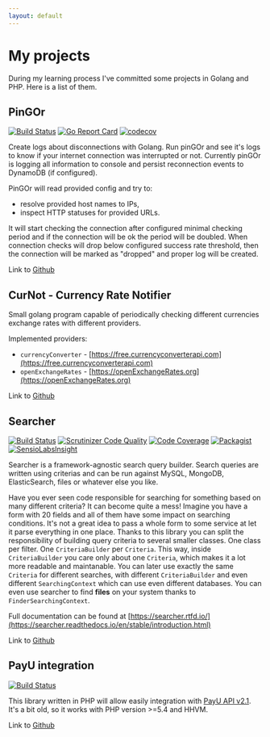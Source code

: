 ```yaml
---
layout: default
---
```


# My projects

During my learning process I've committed some projects in Golang and PHP. Here is a list of them.

## PinGOr

[![Build Status](https://travis-ci.org/krzysztof-gzocha/pingor.svg?branch=master)](https://travis-ci.org/krzysztof-gzocha/pingor)
[![Go Report Card](https://goreportcard.com/badge/github.com/krzysztof-gzocha/pingor)](https://goreportcard.com/report/github.com/krzysztof-gzocha/pingor)
[![codecov](https://codecov.io/gh/krzysztof-gzocha/pingor/branch/master/graph/badge.svg)](https://codecov.io/gh/krzysztof-gzocha/pingor)

Create logs about disconnections with Golang. Run pinGOr and see it's logs to know if your internet connection was interrupted or not. Currently pinGOr is logging all information to console and persist reconnection events to DynamoDB (if configured).

PinGOr will read provided config and try to:
- resolve provided host names to IPs,
- inspect HTTP statuses for provided URLs.

It will start checking the connection after configured minimal checking period and if the connection will be ok the period will be doubled.
When connection checks will drop below configured success rate threshold, then the connection will be marked as "dropped" and proper log will be created.

Link to [Github](https://github.com/krzysztof-gzocha/pingor)

## CurNot - Currency Rate Notifier

Small golang program capable of periodically checking different currencies exchange rates with different providers.


Implemented providers:
- `currencyConverter` - [https://free.currencyconverterapi.com](https://free.currencyconverterapi.com)
- `openExchangeRates` - [https://openExchangeRates.org](https://openExchangeRates.org)

Link to [Github](https://github.com/krzysztof-gzocha/curnot)

## Searcher

[![Build Status](https://travis-ci.org/krzysztof-gzocha/searcher.svg?branch=master)](https://travis-ci.org/krzysztof-gzocha/searcher) [![Scrutinizer Code Quality](https://scrutinizer-ci.com/g/krzysztof-gzocha/searcher/badges/quality-score.png?b=master)](https://scrutinizer-ci.com/g/krzysztof-gzocha/searcher/?branch=master) [![Code Coverage](https://scrutinizer-ci.com/g/krzysztof-gzocha/searcher/badges/coverage.png?b=master)](https://scrutinizer-ci.com/g/krzysztof-gzocha/searcher/?branch=master) [![Packagist](https://img.shields.io/packagist/v/krzysztof-gzocha/searcher.svg?style=plastic)](https://packagist.org/packages/krzysztof-gzocha/searcher) [![SensioLabsInsight](https://insight.sensiolabs.com/projects/2b7df098-46c6-43e1-ac94-b0eab3d46401/mini.png)](https://insight.sensiolabs.com/projects/2b7df098-46c6-43e1-ac94-b0eab3d46401)

Searcher is a framework-agnostic search query builder. Search queries are written using criterias and can be run against MySQL, MongoDB, ElasticSearch, files or whatever else you like.

Have you ever seen code responsible for searching for something based on many different criteria? It can become quite a mess!
Imagine you have a form with 20 fields and all of them have some impact on searching conditions.
It's not a great idea to pass a whole form to some service at let it parse everything in one place.
Thanks to this library you can split the responsibility of building query criteria to several smaller classes. One class per filter. One `CriteriaBuilder` per `Criteria`.
This way, inside `CriteriaBuilder` you care only about one `Criteria`, which makes it a lot more readable and maintanable.
You can later use exactly the same `Criteria` for different searches, with different `CriteriaBuilder` and even different `SearchingContext` which can use even different databases.
You can even use searcher to find **files** on your system thanks to `FinderSearchingContext`.

Full documentation can be found at [https://searcher.rtfd.io/](https://searcher.readthedocs.io/en/stable/introduction.html)

Link to [Github](https://github.com/krzysztof-gzocha/searcher)

## PayU integration

[![Build Status](https://travis-ci.org/krzysztof-gzocha/payu.svg?branch=master)](https://travis-ci.org/krzysztof-gzocha/payu)

This library written in PHP will allow easily integration with [PayU API v2.1](https://developers.payu.com/pl/restapi.html). It's a bit old, so it works with PHP version >=5.4 and HHVM.  

Link to [Github](https://github.com/krzysztof-gzocha/payu)
